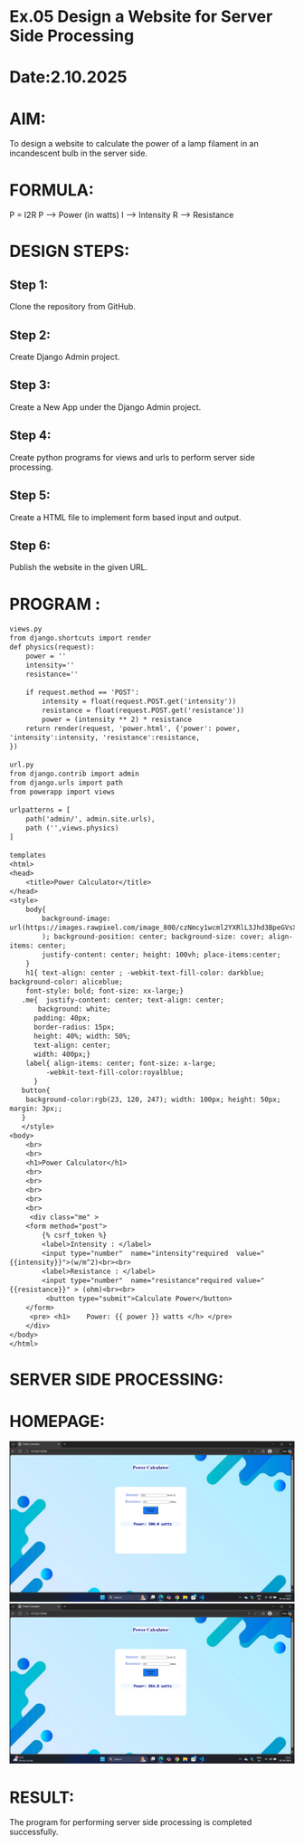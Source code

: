 # Ex.05 Design a Website for Server Side Processing
# Date:2.10.2025
# AIM:
To design a website to calculate the power of a lamp filament in an incandescent bulb in the server side.

# FORMULA:
P = I2R
P --> Power (in watts)
 I --> Intensity
 R --> Resistance

# DESIGN STEPS:
## Step 1:
Clone the repository from GitHub.

## Step 2:
Create Django Admin project.

## Step 3:
Create a New App under the Django Admin project.

## Step 4:
Create python programs for views and urls to perform server side processing.

## Step 5:
Create a HTML file to implement form based input and output.

## Step 6:
Publish the website in the given URL.

# PROGRAM :
```
views.py
from django.shortcuts import render
def physics(request):
    power = ''
    intensity=''
    resistance=''

    if request.method == 'POST':
        intensity = float(request.POST.get('intensity'))
        resistance = float(request.POST.get('resistance'))
        power = (intensity ** 2) * resistance 
    return render(request, 'power.html', {'power': power, 'intensity':intensity, 'resistance':resistance,
})

url.py
from django.contrib import admin
from django.urls import path
from powerapp import views

urlpatterns = [
    path('admin/', admin.site.urls),
    path ('',views.physics)
]

templates
<html>
<head>
    <title>Power Calculator</title>
</head>
<style>
    body{
        background-image: url(https://images.rawpixel.com/image_800/czNmcy1wcml2YXRlL3Jhd3BpeGVsX2ltYWdlcy93ZWJzaXRlX2NvbnRlbnQvbHIvcm0yMjItbWluZC0xNl8xLmpwZw.jpg
        ); background-position: center; background-size: cover; align-items: center;
        justify-content: center; height: 100vh; place-items:center;
    }
    h1{ text-align: center ; -webkit-text-fill-color: darkblue; background-color: aliceblue;
    font-style: bold; font-size: xx-large;}
   .me{  justify-content: center; text-align: center;
       background: white;
      padding: 40px;
      border-radius: 15px;
      height: 40%; width: 50%; 
      text-align: center;
      width: 400px;}
    label{ align-items: center; font-size: x-large; 
         -webkit-text-fill-color:royalblue; 
      }
   button{
    background-color:rgb(23, 120, 247); width: 100px; height: 50px; margin: 3px;;
   }
   </style>
<body>
    <br>
    <br>
    <h1>Power Calculator</h1>
    <br>
    <br>
    <br>
    <br>
    <br>
     <div class="me" > 
    <form method="post">
        {% csrf_token %}
        <label>Intensity : </label>
        <input type="number"  name="intensity"required  value="{{intensity}}">(w/m^2)<br><br>
        <label>Resistance : </label>
        <input type="number"  name="resistance"required value="{{resistance}}" > (ohm)<br><br>
         <button type="submit">Calculate Power</button>
    </form>
     <pre> <h1>    Power: {{ power }} watts </h> </pre>
    </div>
</body>
</html>
```

# SERVER SIDE PROCESSING:
# HOMEPAGE:
![alt text](<Screenshot (46).png>)
![alt text](<Screenshot (47).png>)
# RESULT:
The program for performing server side processing is completed successfully.
